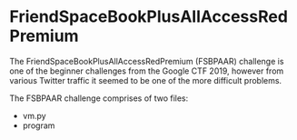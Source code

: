 # FriendSpaceBookPlusAllAccessRedPremium

The FriendSpaceBookPlusAllAccessRedPremium (FSBPAAR) challenge is one of the beginner challenges from the Google CTF 2019, however from various Twitter traffic it seemed to be one of the more difficult problems.

The FSBPAAR challenge comprises of two files:
* vm.py
* program

